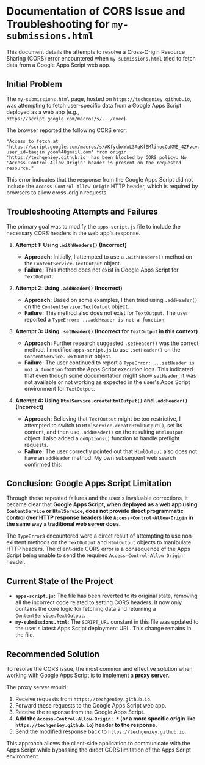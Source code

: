 # Documentation of CORS Issue and Troubleshooting for `my-submissions.html`

This document details the attempts to resolve a Cross-Origin Resource Sharing (CORS) error encountered when `my-submissions.html` tried to fetch data from a Google Apps Script web app.

## Initial Problem

The `my-submissions.html` page, hosted on `https://techgeniey.github.io`, was attempting to fetch user-specific data from a Google Apps Script deployed as a web app (e.g., `https://script.google.com/macros/s/.../exec`).

The browser reported the following CORS error:
```
"Access to fetch at 'https://script.google.com/macros/s/AKfycbxWxL3AqKfEMlihocCoKME_4ZFvcvuDS_AoesyIhGzEN8bDyyKucd5fHx_JIVdnpKGUzw/exec?user_id=taejin.yoon%40gmail.com' from origin 'https://techgeniey.github.io' has been blocked by CORS policy: No 'Access-Control-Allow-Origin' header is present on the requested resource."
```
This error indicates that the response from the Google Apps Script did not include the `Access-Control-Allow-Origin` HTTP header, which is required by browsers to allow cross-origin requests.

## Troubleshooting Attempts and Failures

The primary goal was to modify the `apps-script.js` file to include the necessary CORS headers in the web app's response.

1.  **Attempt 1: Using `.withHeaders()` (Incorrect)**
    *   **Approach:** Initially, I attempted to use a `.withHeaders()` method on the `ContentService.TextOutput` object.
    *   **Failure:** This method does not exist in Google Apps Script for `TextOutput`.

2.  **Attempt 2: Using `.addHeader()` (Incorrect)**
    *   **Approach:** Based on some examples, I then tried using `.addHeader()` on the `ContentService.TextOutput` object.
    *   **Failure:** This method also does not exist for `TextOutput`. The user reported a `TypeError: ...addHeader is not a function`.

3.  **Attempt 3: Using `.setHeader()` (Incorrect for `TextOutput` in this context)**
    *   **Approach:** Further research suggested `.setHeader()` was the correct method. I modified `apps-script.js` to use `.setHeader()` on the `ContentService.TextOutput` object.
    *   **Failure:** The user continued to report a `TypeError: ...setHeader is not a function` from the Apps Script execution logs. This indicated that even though some documentation might show `setHeader`, it was not available or not working as expected in the user's Apps Script environment for `TextOutput`.

4.  **Attempt 4: Using `HtmlService.createHtmlOutput()` and `.addHeader()` (Incorrect)**
    *   **Approach:** Believing that `TextOutput` might be too restrictive, I attempted to switch to `HtmlService.createHtmlOutput()`, set its content, and then use `.addHeader()` on the resulting `HtmlOutput` object. I also added a `doOptions()` function to handle preflight requests.
    *   **Failure:** The user correctly pointed out that `HtmlOutput` also does not have an `addHeader` method. My own subsequent web search confirmed this.

## Conclusion: Google Apps Script Limitation

Through these repeated failures and the user's invaluable corrections, it became clear that **Google Apps Script, when deployed as a web app using `ContentService` or `HtmlService`, does not provide direct programmatic control over HTTP response headers like `Access-Control-Allow-Origin` in the same way a traditional web server does.**

The `TypeError`s encountered were a direct result of attempting to use non-existent methods on the `TextOutput` and `HtmlOutput` objects to manipulate HTTP headers. The client-side CORS error is a consequence of the Apps Script being unable to send the required `Access-Control-Allow-Origin` header.

## Current State of the Project

*   **`apps-script.js`:** The file has been reverted to its original state, removing all the incorrect code related to setting CORS headers. It now only contains the core logic for fetching data and returning a `ContentService.TextOutput`.
*   **`my-submissions.html`:** The `SCRIPT_URL` constant in this file was updated to the user's latest Apps Script deployment URL. This change remains in the file.

## Recommended Solution

To resolve the CORS issue, the most common and effective solution when working with Google Apps Script is to implement a **proxy server**.

The proxy server would:
1.  Receive requests from `https://techgeniey.github.io`.
2.  Forward these requests to the Google Apps Script web app.
3.  Receive the response from the Google Apps Script.
4.  **Add the `Access-Control-Allow-Origin: *` (or a more specific origin like `https://techgeniey.github.io`) header to the response.**
5.  Send the modified response back to `https://techgeniey.github.io`.

This approach allows the client-side application to communicate with the Apps Script while bypassing the direct CORS limitation of the Apps Script environment.
